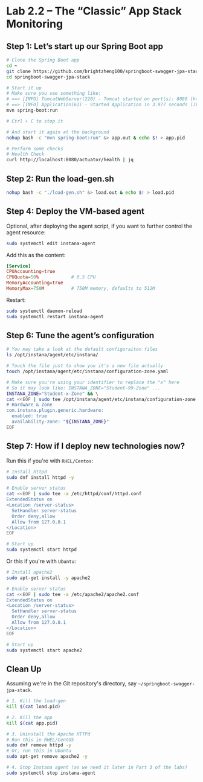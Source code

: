 # Lab 2.2 – The “Classic” App Stack Monitoring

## Step 1: Let’s start up our Spring Boot app

```sh
# Clone the Spring Boot app
cd ~
git clone https://github.com/brightzheng100/springboot-swagger-jpa-stack.git
cd springboot-swagger-jpa-stack

# Start it up
# Make sure you see something like:
# ==> [INFO] TomcatWebServer(220) - Tomcat started on port(s): 8080 (http) with context path ''
# ==> [INFO] Application(61) - Started Application in 3.977 seconds (JVM running for 4.631)
mvn spring-boot:run

# Ctrl + C to stop it

# And start it again at the background
nohup bash -c "mvn spring-boot:run" &> app.out & echo $! > app.pid

# Perform some checks
# Health Check
curl http://localhost:8080/actuator/health | jq
```


## Step 2: Run the load-gen.sh

```sh
nohup bash -c "./load-gen.sh" &> load.out & echo $! > load.pid
```


## Step 4: Deploy the VM-based agent

Optional, after deploying the agent script, if you want to further control the agent resource:

```sh
sudo systemctl edit instana-agent
```

Add this as the content:

```conf
[Service]
CPUAccounting=true
CPUQuota=50%            # 0.5 CPU
MemoryAccounting=true
MemoryMax=750M          # 750M memory, defaults to 512M
```

Restart:

```sh
sudo systemctl daemon-reload
sudo systemctl restart instana-agent
```


## Step 6: Tune the agent’s configuration

```sh
# You may take a look at the default configuraiton files
ls /opt/instana/agent/etc/instana/

# Touch the file just to show you it's a new file actually
touch /opt/instana/agent/etc/instana/configuration-zone.yaml

# Make sure you're using your identifier to replace the "x" here
# So it may look like: INSTANA_ZONE="Student-99-Zone" ...
INSTANA_ZONE="Student-x-Zone" && \
cat <<EOF | sudo tee /opt/instana/agent/etc/instana/configuration-zone.yaml
# Hardware & Zone
com.instana.plugin.generic.hardware:
  enabled: true
  availability-zone: "${INSTANA_ZONE}"
EOF
```


## Step 7: How if I deploy new technologies now?

Run this if you're with `RHEL/Centos`:

```sh
# Install httpd
sudo dnf install httpd -y

# Enable server status
cat <<EOF | sudo tee -a /etc/httpd/conf/httpd.conf
ExtendedStatus on
<Location /server-status>
  SetHandler server-status
  Order deny,allow
  Allow from 127.0.0.1
</Location>
EOF

# Start up
sudo systemctl start httpd
```

Or this if you're with `Ubuntu`:

```sh
# Install apache2
sudo apt-get install -y apache2

# Enable server status
cat <<EOF | sudo tee -a /etc/apache2/apache2.conf
ExtendedStatus on
<Location /server-status>
  SetHandler server-status
  Order deny,allow
  Allow from 127.0.0.1
</Location>
EOF

# Start up
sudo systemctl start apache2
```


## Clean Up

Assuming we're in the Git repository's directory, say `~/springboot-swagger-jpa-stack`.

```sh
# 1. Kill the load-gen
kill $(cat load.pid)

# 2. Kill the app
kill $(cat app.pid)

# 3. Uninstall the Apache HTTPd
# Run this in RHEL/CentOS
sudo dnf remove httpd -y
# Or, run this in Ubuntu
sudo apt-get remove apache2 -y

# 4. Stop Instana agent (as we need it later in Part 3 of the labs)
sudo systemctl stop instana-agent
```
